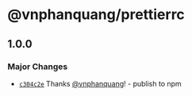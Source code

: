 # @vnphanquang/prettierrc

## 1.0.0

### Major Changes

- [`c304c2e`](https://github.com/vnphanquang/jsconfig/commit/c304c2e3340895db8afdd80399162fc4855560e8) Thanks [@vnphanquang](https://github.com/vnphanquang)! - publish to npm
